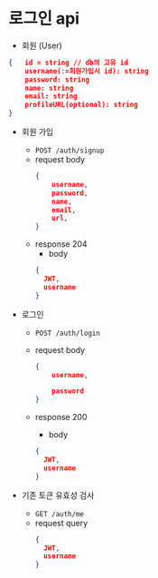 # 로그인 api

- 회원 (User)

```json
{   id = string // db의 고유 id
    username(:=회원가입시 id): string
    password: string
    name: string
    email: string
    profileURL(optional): string
}
```

- 회원 가입

  - `POST /auth/signup`
  - request body
    ```json
    {
        username,
        password,
        name,
        email,
        url,
    }
    ```
  - response 204
    - body
    ```json
    {
      JWT,
      username
    }
    ```

- 로그인

  - `POST /auth/login`
  - request body

    ```json
    {
        username,

        password
    }
    ```

  - response 200
    - body
    ```json
    {
      JWT,
      username
    }
    ```

- 기존 토큰 유효성 검사

  - `GET /auth/me`
  - request query
    ```json
    {
      JWT,
      username
    }
    ```

